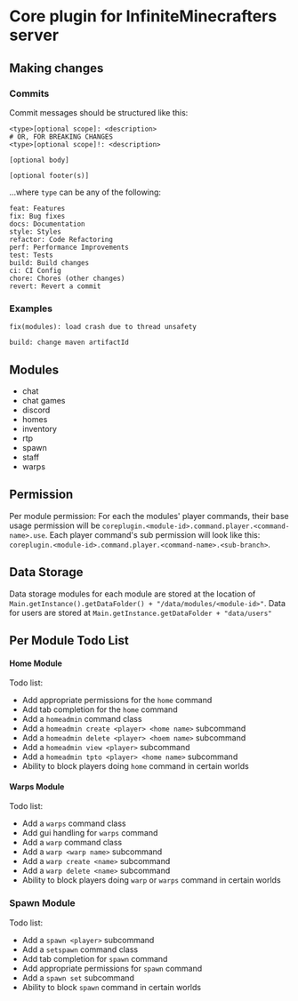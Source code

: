 # Core plugin for InfiniteMinecrafters server

## Making changes
### Commits

Commit messages should be structured like this:


```
<type>[optional scope]: <description>
# OR, FOR BREAKING CHANGES
<type>[optional scope]!: <description>

[optional body]

[optional footer(s)]
```

...where `type` can be any of the following:

```
feat: Features
fix: Bug fixes
docs: Documentation
style: Styles
refactor: Code Refactoring
perf: Performance Improvements
test: Tests
build: Build changes
ci: CI Config
chore: Chores (other changes)
revert: Revert a commit
```

### Examples
```
fix(modules): load crash due to thread unsafety
```

```
build: change maven artifactId
```

## Modules
- chat
- chat games
- discord
- homes
- inventory
- rtp
- spawn
- staff
- warps

## Permission
Per module permission:
For each the modules' player commands, their base usage permission will be `coreplugin.<module-id>.command.player.<command-name>.use`.
Each player command's sub permission will look like this: `coreplugin.<module-id>.command.player.<command-name>.<sub-branch>`.

## Data Storage
Data storage modules for each module are stored at the location of `Main.getInstance().getDataFolder() + "/data/modules/<module-id>"`. 
Data for users are stored at `Main.getInstance.getDataFolder + "data/users"`

## Per Module Todo List

#### Home Module
Todo list:
- Add appropriate permissions for the `home` command
- Add tab completion for the `home` command
- Add a `homeadmin` command class
- Add a `homeadmin create <player> <home name>` subcommand
- Add a `homeadmin delete <player> <hoem name>` subcommand
- Add a `homeadmin view <player>` subcommand
- Add a `homeadmin tpto <player> <home name>` subcommand
- Ability to block players doing `home` command in certain worlds

#### Warps Module
Todo list:
- Add a `warps` command class
- Add gui handling for `warps` command
- Add a `warp` command class
- Add a `warp <warp name>` subcommand
- Add a `warp create <name>` subcommand
- Add a `warp delete <name>` subcommand
- Ability to block players doing `warp` or `warps` command in certain worlds


### Spawn Module
Todo list:
- Add a `spawn <player>` subcommand
- Add a `setspawn` command class
- Add tab completion for `spawn` command
- Add appropriate permissions for `spawn` command
- Add a `spawn set` subcommand
- Ability to block `spawn` command in certain worlds